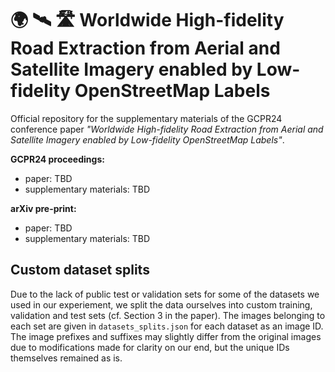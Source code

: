 # :earth_africa: :artificial_satellite: :motorway: Worldwide High-fidelity Road Extraction from Aerial and Satellite Imagery enabled by Low-fidelity OpenStreetMap Labels
Official repository for the supplementary materials of the GCPR24 conference paper *"Worldwide High-fidelity Road Extraction from Aerial and Satellite Imagery enabled by Low-fidelity OpenStreetMap Labels"*.

**GCPR24 proceedings:**
- paper: TBD
- supplementary materials: TBD

**arXiv pre-print:**
- paper: TBD
- supplementary materials: TBD

## Custom dataset splits

Due to the lack of public test or validation sets for some of the datasets we used in our experiement, we split the data ourselves into custom training, validation and test sets (cf. Section 3 in the paper). The images belonging to each set are given in `datasets_splits.json` for each dataset as an image ID. The image prefixes and suffixes may slightly differ from the original images due to modifications made for clarity on our end, but the unique IDs themselves remained as is.
